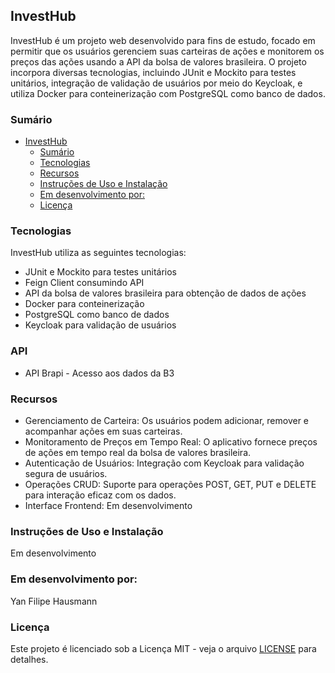 ## InvestHub

InvestHub é um projeto web desenvolvido para fins de estudo, focado em permitir que os usuários gerenciem suas carteiras de ações e monitorem os preços das ações usando a API da bolsa de valores brasileira. O projeto incorpora diversas tecnologias, incluindo JUnit e Mockito para testes unitários, integração de validação de usuários por meio do Keycloak, e utiliza Docker para conteinerização com PostgreSQL como banco de dados.

### Sumário

- [InvestHub](#investhub)
  - [Sumário](#sumário)
  - [Tecnologias](#tecnologias)
  - [Recursos](#recursos)
  - [Instruções de Uso e Instalação](#instruções-de-uso-e-instalação)
  - [Em desenvolvimento por:](#em-desenvolvimento-por)
  - [Licença](#licença)
### Tecnologias

InvestHub utiliza as seguintes tecnologias:

 - JUnit e Mockito para testes unitários
 - Feign Client consumindo API
 - API da bolsa de valores brasileira para obtenção de dados de ações
 - Docker para conteinerização
 - PostgreSQL como banco de dados
 - Keycloak para validação de usuários

### API
 - API Brapi - Acesso aos dados da B3
 
 ### Recursos
 - Gerenciamento de Carteira: Os usuários podem adicionar, remover e
   acompanhar ações em suas carteiras.
 - Monitoramento de Preços em Tempo Real: O aplicativo fornece preços de
   ações em tempo real da bolsa de valores brasileira.
 - Autenticação de Usuários: Integração com Keycloak para validação
   segura de usuários.
 - Operações CRUD: Suporte para operações POST, GET, PUT e DELETE para
   interação eficaz com os dados.
 - Interface Frontend: Em desenvolvimento


### Instruções de Uso e Instalação
Em desenvolvimento

### Em desenvolvimento por:
Yan Filipe Hausmann 

### Licença
Este projeto é licenciado sob a Licença MIT - veja o arquivo [LICENSE](https://github.com/git/git-scm.com/blob/main/MIT-LICENSE.txt) para detalhes.


